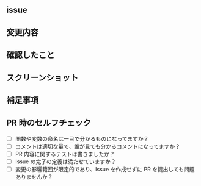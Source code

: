<!-- GitHub Copilot コードレビューへの指示: このプルリクエストをレビューしてコメントする際には日本語でお願いします。 -->

## issue <!-- #issue番号を記載してください -->

## 変更内容 <!-- 行った変更を簡略に記載してください -->

## 確認したこと <!-- 何を以て変更要件を満たしていると判断したかを記載してください -->

## スクリーンショット <!--  変更がわかる画面があれば記載してください -->

## 補足事項 <!-- 補足で説明が必要な場合記載してください -->

## PR 時のセルフチェック <!-- PRのセルフチェックをしてください -->

- [ ] 関数や変数の命名は一目で分かるものになってますか？
- [ ] コメントは適切な量で、誰が見ても分かるコメントになってますか？
- [ ] PR 内容に関するテストは書きましたか？
- [ ] Issue の完了の定義は満たせていますか？
- [ ] 変更の影響範囲が限定的であり、Issue を作成せずに PR を提出しても問題ありませんか？
